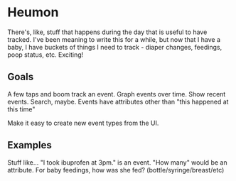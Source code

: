 # Heumon

There's, like, stuff that happens during the day that is useful to have
tracked. I've been meaning to write this for a while, but now that I have a
baby, I have buckets of things I need to track - diaper changes, feedings, poop
status, etc. Exciting!

## Goals

A few taps and boom track an event. Graph events over time. Show recent events.
Search, maybe. Events have attributes other than "this happened at this time"

Make it easy to create new event types from the UI.

## Examples

Stuff like... "I took ibuprofen at 3pm." is an event. "How many" would be an
attribute. For baby feedings, how was she fed? (bottle/syringe/breast/etc)


